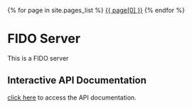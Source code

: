 {% for page in site.pages_list %}
  <a class="btn" href="{{ page[1]  }}">{{ page[0] }}</a>
{% endfor %}

# FIDO Server
This is a FIDO server

## Interactive API Documentation
[click here](/openapi.html) to access the API documentation.
